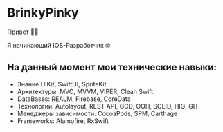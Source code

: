# BrinkyPinky

Привет 👋🏻

Я начинающий IOS-Разработчик 🤓

На данный момент мои технические навыки:
---
+ Знание UIKit, SwiftUI, SpriteKit
+ Архитектуры: MVC, MVVM, VIPER, Clean Swift
+ DataBases: REALM, Firebase, CoreData
+ Технологии: Autolayout, REST API, GCD, ООП, SOLID, HIG, GIT
+ Менеджеры зависимости: CocoaPods, SPM, Carthage
+ Frameworks: Alamofire, RxSwift

